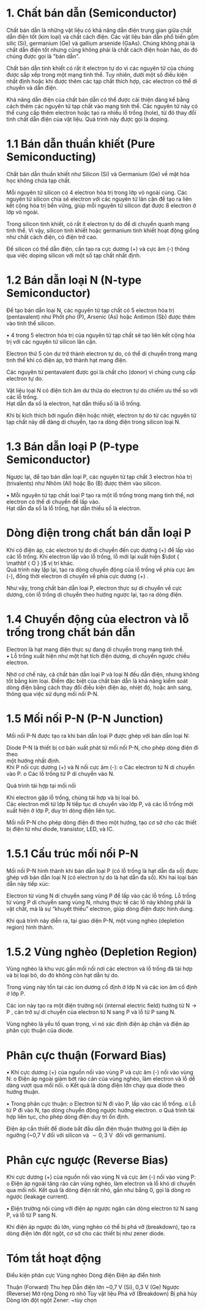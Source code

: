 

# 1. Chất bán dẫn (Semiconductor)

Chất bán dẫn là những vật liệu có khả năng dẫn điện trung gian giữa chất dẫn điện tốt (kim loại) và chất cách điện. Các vật liệu bán dẫn phổ biến gồm silic (Si), germanium (Ge) và gallium arsenide (GaAs). Chúng không phải là chất dẫn điện tốt nhưng cũng không phải là chất cách điện hoàn hảo, do đó chúng được gọi là "bán dẫn".

Chất bán dẫn tinh khiết có rất ít electron tự do vì các nguyên tử của chúng được sắp xếp trong một mạng tinh thể. Tuy nhiên, dưới một số điều kiện nhất định hoặc khi được thêm các tạp chất thích hợp, các electron có thể di chuyển và dẫn điện.

Khả năng dẫn điện của chất bán dẫn có thể được cải thiện đáng kể bằng cách thêm các nguyên tử tạp chất vào mạng tinh thể. Các nguyên tử này có thể cung cấp thêm electron hoặc tạo ra nhiều lỗ trống (hole), từ đó thay đổi tính chất dẫn điện của vật liệu. Quá trình này được gọi là doping.

# 1.1 Bán dẫn thuần khiết (Pure Semiconducting)

Chất bán dẫn thuần khiết như Silicon (Si) và Germanium (Ge) về mặt hóa học không chứa tạp chất.

Mỗi nguyên tử silicon có 4 electron hóa trị trong lớp vỏ ngoài cùng. Các nguyên tử silicon chia sẻ electron với các nguyên tử lân cận để tạo ra liên kết cộng hóa trị bền vững, giúp mỗi nguyên tử silicon đạt được 8 electron ở lớp vỏ ngoài.

Trong silicon tinh khiết, có rất ít electron tự do để di chuyển quanh mạng tinh thể. Vì vậy, silicon tinh khiết hoặc germanium tinh khiết hoạt động giống như chất cách điện, có điện trở cao.

Để silicon có thể dẫn điện, cần tạo ra cực dương $( + )$ và cực âm (-) thông qua việc doping silicon với một số tạp chất nhất định.

# 1.2 Bán dẫn loại N (N-type Semiconductor)

Để tạo bán dẫn loại N, các nguyên tử tạp chất có 5 electron hóa trị (pentavalent) như Phốt pho (P), Arsenic (As) hoặc Antimon (Sb) được thêm vào tinh thể silicon.

• 4 trong 5 electron hóa trị của nguyên tử tạp chất sẽ tạo liên kết cộng hóa trị với các nguyên tử silicon lân cận.



Electron thứ 5 còn dư trở thành electron tự do, có thể di chuyển trong mạng tinh thể khi có điện áp, trở thành hạt mang điện.

Các nguyên tử pentavalent được gọi là chất cho (donor) vì chúng cung cấp electron tự do.

Vật liệu loại N có điện tích âm dư thừa do electron tự do chiếm ưu thế so với các lỗ trống.   
Hạt dẫn đa số là electron, hạt dẫn thiểu số là lỗ trống.

Khi bị kích thích bởi nguồn điện hoặc nhiệt, electron tự do từ các nguyên tử tạp chất này dễ dàng di chuyển, tạo ra dòng điện trong silicon loại N.

# 1.3 Bán dẫn loại P (P-type Semiconductor)

Ngược lại, để tạo bán dẫn loại P, các nguyên tử tạp chất 3 electron hóa trị (trivalents) như Nhôm (Al) hoặc Bo (B) được thêm vào silicon.

• Mỗi nguyên tử tạp chất loại P tạo ra một lỗ trống trong mạng tinh thể, nơi electron có thể di chuyển để lấp vào.   
Hạt dẫn đa số là lỗ trống, hạt dẫn thiểu số là electron.

# Dòng điện trong chất bán dẫn loại P

Khi có điện áp, các electron tự do di chuyển đến cực dương $( + )$ để lấp vào các lỗ trống. Khi electron lấp vào lỗ trống, lỗ mới lại xuất hiện $\dot { \mathbf { O } }$ vị trí khác.   
Quá trình này lặp lại, tạo ra dòng chuyển động của lỗ trống về phía cực âm (-), đồng thời electron di chuyển về phía cực dương $( + )$ .

Như vậy, trong chất bán dẫn loại P, electron thực sự di chuyển về cực dương, còn lỗ trống di chuyển theo hướng ngược lại, tạo ra dòng điện.

# 1.4 Chuyển động của electron và lỗ trống trong chất bán dẫn

Electron là hạt mang điện thực sự đang di chuyển trong mạng tinh thể.   
• Lỗ trống xuất hiện như một hạt tích điện dương, di chuyển ngược chiều electron.

Nhờ cơ chế này, cả chất bán dẫn loại P và loại N đều dẫn điện, nhưng không tốt bằng kim loại. Điểm đặc biệt của chất bán dẫn là khả năng kiểm soát dòng điện bằng cách thay đổi điều kiện điện áp, nhiệt độ, hoặc ánh sáng, thông qua việc sử dụng mối nối P-N.



# 1.5 Mối nối P-N (P-N Junction)

Mối nối P-N được tạo ra khi bán dẫn loại P được ghép với bán dẫn loại N:

Diode P-N là thiết bị cơ bản xuất phát từ mối nối P-N, cho phép dòng điện đi theo   
một hướng nhất định.   
Khi P nối cực dương $( + )$ và N nối cực âm (-): o Các electron từ N di chuyển vào P. o Các lỗ trống từ P di chuyển vào N.

Quá trình tái hợp tại mối nối

Khi electron gặp lỗ trống, chúng tái hợp và bị loại bỏ.   
Các electron mới từ lớp N tiếp tục di chuyển vào lớp P, và các lỗ trống mới xuất hiện ở lớp P, duy trì dòng điện liên tục.

Mối nối P-N cho phép dòng điện đi theo một hướng, tạo cơ sở cho các thiết bị điện tử như diode, transistor, LED, và IC.

# 1.5.1 Cấu trúc mối nối P-N

Mối nối P-N hình thành khi bán dẫn loại P (có lỗ trống là hạt dẫn đa số) được ghép với bán dẫn loại N (có electron tự do là hạt dẫn đa số). Khi hai loại bán dẫn này tiếp xúc:

Electron từ vùng N di chuyển sang vùng P để lấp vào các lỗ trống. Lỗ trống từ vùng P di chuyển sang vùng N, nhưng thực tế các lỗ này không phải là vật chất, mà là sự “khuyết thiếu” electron, giúp dòng điện được hình dung.

Khi quá trình này diễn ra, tại giao diện P-N, một vùng nghèo (depletion region) hình thành.

# 1.5.2 Vùng nghèo (Depletion Region)

Vùng nghèo là khu vực gần mối nối nơi các electron và lỗ trống đã tái hợp và bị loại bỏ, do đó không còn hạt dẫn tự do.

Trong vùng này tồn tại các ion dương cố định ở lớp N và các ion âm cố định ở lớp P.

Các ion này tạo ra một điện trường nội (internal electric field) hướng từ $\mathrm { N } \longrightarrow \mathrm { P }$ , cản trở sự di chuyển của electron từ N sang P và lỗ từ P sang N.



Vùng nghèo là yếu tố quan trọng, vì nó xác định điện áp chặn và điện áp phân cực thuận của diode.

# Phân cực thuận (Forward Bias)

• Khi cực dương $( + )$ của nguồn nối vào vùng P và cực âm (-) nối vào vùng N: o Điện áp ngoài giảm bớt rào cản của vùng nghèo, làm electron và lỗ dễ dàng vượt qua mối nối. o Kết quả là dòng điện lớn chạy qua diode theo hướng thuận.

• Trong phân cực thuận: o Electron từ N đi vào P, lấp vào các lỗ trống. o Lỗ từ P đi vào N, tạo dòng chuyển động ngược hướng electron. o Quá trình tái hợp liên tục, cho phép dòng điện duy trì ổn định.

Điện áp cần thiết để diode bắt đầu dẫn điện thuận thường gọi là điện áp ngưỡng (\~0,7 V đối với silicon và ${ \sim } 0 , 3 \mathrm { ~ V ~ }$ đối với germanium).

# Phân cực ngược (Reverse Bias)

Khi cực dương $( + )$ của nguồn nối vào vùng N và cực âm (-) nối vào vùng P: o Điện áp ngoài tăng rào cản vùng nghèo, làm electron và lỗ khó di chuyển qua mối nối. Kết quả là dòng điện rất nhỏ, gần như bằng 0, gọi là dòng rò ngược (leakage current).

• Điện trường nội cùng với điện áp ngược ngăn cản dòng electron từ N sang P, và lỗ từ P sang N.

Khi điện áp ngược đủ lớn, vùng nghèo có thể bị phá vỡ (breakdown), tạo ra dòng điện lớn đột ngột, cơ sở cho các thiết bị như zener diode.

# Tóm tắt hoạt động

Điều kiện phân cực Vùng nghèo Dòng điện Điện áp điển hình

Thuận (Forward) Thu hẹp Dẫn điện lớn \~0,7 V (Si), 0,3 V (Ge) Ngược (Reverse) Mở rộng Dòng rò nhỏ Tùy vật liệu Phá vỡ (Breakdown) Bị phá hủy Dòng lớn đột ngột Zener: \~tùy chọn
